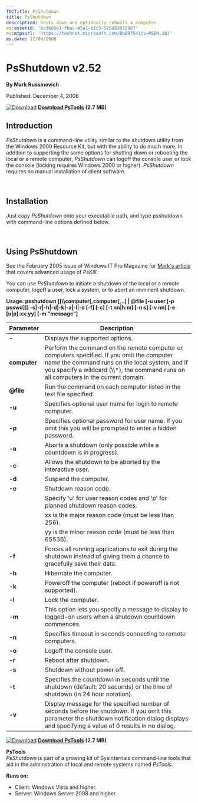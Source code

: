 ```yaml
--- 
TOCTitle: PsShutdown
title: PsShutdown
description: Shuts down and optionally reboots a computer.
ms:assetid: 'ba3665e1-fbac-45a1-b1c3-575d83832987'
ms:mtpsurl: 'https://technet.microsoft.com/Bb897541(v=MSDN.10)'
ms.date: 12/04/2006
---
```


PsShutdown v2.52
================

**By Mark Russinovich**

Published: December 4, 2006

[![Download](/media/landing/sysinternals/download_sm.png)](https://download.sysinternals.com/files/PSTools.zip) [**Download PsTools**](https://download.sysinternals.com/files/PSTools.zip) **(2.7 MB)**

## Introduction

*PsShutdown* is a command-line utility similar to the shutdown utility
from the Windows 2000 Resource Kit, but with the ability to do much
more. In addition to supporting the same options for shutting down or
rebooting the local or a remote computer, *PsShutdown* can logoff the
console user or lock the console (locking requires Windows 2000 or
higher). *PsShutdown* requires no manual installation of client
software.

 

## Installation

Just copy *PsShutdown* onto your executable path, and type psshutdown
with command-line options defined below.

 

## Using PsShutdown

See the February 2005 issue of Windows IT Pro Magazine for [Mark's
article](http://www.windowsitpro.com/article/articleid/44973/44973.html)
that covers advanced usage of *PsKill*.

You can use *PsShutdown* to initiate a shutdown of the local or a remote
computer, logoff a user, lock a system, or to abort an imminent
shutdown.

**Usage: psshutdown \[\[\\\\computer\[,computer\[,..\] | @file \[-u user
\[-p psswd\]\]\] -s|-r|-h|-d|-k|-a|-l|-o \[-f\] \[-c\] \[-t nn|h:m\]
\[-n s\] \[-v nn\] \[-e \[u|p\]:xx:yy\] \[-m "message"\]**

 
|Parameter  |Description  |
|---------|---------|
|  **-**         | Displays the supported options.|
|  **computer**  | Perform the command on the remote computer or computers specified. If you omit the computer name the command runs on the local system, and if you specify a wildcard (\\\\\*), the command runs on all computers in the current domain.|
|  **@file**     | Run the command on each computer listed in the text file specified.|
|  **-u**        | Specifies optional user name for login to remote computer.|
|  **-p**        | Specifies optional password for user name. If you omit this you will be prompted to enter a hidden password.|
|  **-a**        | Aborts a shutdown (only possible while a countdown is in progress).|
|  **-c**        | Allows the shutdown to be aborted by the interactive user.|
|  **-d**        | Suspend the computer.|
|  **-e**        | Shutdown reason code.  <br />
|                | Specify 'u' for user reason codes and 'p' for planned shutdown reason codes.   <br />
|                | xx is the major reason code (must be less than 256).   <br />
|                | yy is the minor reason code (must be less than 65536).|
|  **-f**        | Forces all running applications to exit during the shutdown instead of giving them a chance to gracefully save their data.|
|  **-h**        | Hibernate the computer.|
|  **-k**        | Poweroff the computer (reboot if poweroff is not supported).|
|  **-l**        | Lock the computer.|
|  **-m**        | This option lets you specify a message to display to logged-on users when a shutdown countdown commences.|
|  **-n**        | Specifies timeout in seconds connecting to remote computers.|
|  **-o**        | Logoff the console user.|
|  **-r**        | Reboot after shutdown.|
|  **-s**        | Shutdown without power off.|
|  **-t**        | Specifies the countdown in seconds until the shutdown (default: 20 seconds) or the time of shutdown (in 24 hour notation).|
|  **-v**        | Display message for the specified number of seconds before the shutdown. If you omit this parameter the shutdown notification dialog displays and specifying a value of 0 results in no dialog.|


[![Download](/media/landing/sysinternals/download_sm.png)](https://download.sysinternals.com/files/PSTools.zip) [**Download PsTools**](https://download.sysinternals.com/files/PSTools.zip) **(2.7 MB)**

**PsTools**  
*PsShutdown* is part of a growing kit of Sysinternals command-line tools
that aid in the adminstration of local and remote systems named
*PsTools*.

**Runs on:**

-   Client: Windows Vista and higher.
-   Server: Windows Server 2008 and higher.



